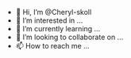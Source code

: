 - 👋 Hi, I’m @Cheryl-skoll
- 👀 I’m interested in ...
- 🌱 I’m currently learning ...
- 💞️ I’m looking to collaborate on ...
- 📫 How to reach me ...

<!---
Cheryl-skoll/Cheryl-skoll is a ✨ special ✨ repository because its `README.md` (this file) appears on your GitHub profile.
You can click the Preview link to take a look at your changes.
--->
